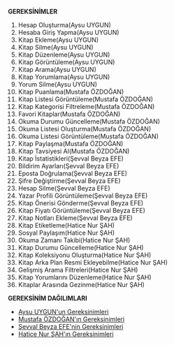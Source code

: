 **GEREKSİNİMLER**

1. Hesap Oluşturma(Aysu UYGUN)
2. Hesaba Giriş Yapma(Aysu UYGUN)
3. Kitap Ekleme(Aysu UYGUN)
4. Kitap Silme(Aysu UYGUN)
5. Kitap Düzenleme(Aysu UYGUN)
6. Kitap Görüntüleme(Aysu UYGUN)
7. Kitap Arama(Aysu UYGUN)
8. Kitap Yorumlama(Aysu UYGUN)
9. Yorum Silme(Aysu UYGUN)
10. Kitap Puanlama(Mustafa ÖZDOĞAN)
11. Kitap Listesi Görüntüleme(Mustafa ÖZDOĞAN)
12. Kitap Kategorisi Filtreleme(Mustafa ÖZDOĞAN)
13. Favori Kitaplar(Mustafa ÖZDOĞAN)
14. Okuma Durumu Güncelleme(Mustafa ÖZDOĞAN)
15. Okuma Listesi Oluşturma(Mustafa ÖZDOĞAN)
16. Okuma Listesi Görüntüleme(Mustafa ÖZDOĞAN)
17. Kitap Paylaşma(Mustafa ÖZDOĞAN)
18. Kitap Tavsiyesi Al(Mustafa ÖZDOĞAN)
19. Kitap İstatistikleri(Şevval Beyza EFE)
20. Bildirim Ayarları(Şevval Beyza EFE)
21. Eposta Doğrulama(Şevval Beyza EFE)
22. Şifre Değiştirme(Şevval Beyza EFE)
23. Hesap Silme(Şevval Beyza EFE)
24. Yazar Profili Görüntüleme(Şevval Beyza EFE)
25. Kitap Önerisi Gönderme(Şevval Beyza EFE)
26. Kitap Fiyatı Görüntüleme(Şevval Beyza EFE)
27. Kitap Notları Ekleme(Şevval Beyza EFE)
28. Kitap Etiketleme(Hatice Nur ŞAH)
29. Sosyal Paylaşım(Hatice Nur ŞAH)
30. Okuma Zamanı Takibi(Hatice Nur ŞAH)
31. Kitap Durumu Güncelleme(Hatice Nur ŞAH)
32. Kitap Koleksiyonu Oluşturma(Hatice Nur ŞAH)
33. Kitap Arka Plan Resmi Ekleyebilme(Hatice Nur ŞAH)
34. Gelişmiş Arama Filtreleri(Hatice Nur ŞAH)
35. Kitap Yorumlarını Düzenleme(Hatice Nur ŞAH)
36. Kitaplar Arasında Gezinme(Hatice Nur ŞAH)



**GEREKSİNİM DAĞILIMLARI**


- [Aysu UYGUN'un Gereksinimleri](Aysu-UYGUN'un-Gereksinimleri.md#1-gereksinim-analizi)
- [Mustafa ÖZDOĞAN'ın Gereksinimleri](Mustafa-ÖZDOĞAN'ın-Gereksinimleri.md#2-gereksinim-analizi)
- [Şevval Beyza EFE'nin Gereksinimleri](Şevval-Beyza-EFE'nin-Gereksinimleri.md#3-gereksinim-analizi)
- [Hatice Nur ŞAH'ın Gereksinimleri](Hatice-Nur-ŞAH'ın-Gereksinimleri.md#4-gereksinim-analizi)





